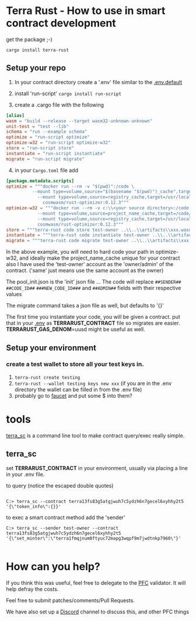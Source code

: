 # Terra Rust - How to use in smart contract development
get the package ;-)

`cargo install terra-rust`

## Setup your repo
1. In your contract directory create a '.env' file similar to the [.env.default](.env.default)
2. install 'run-script' ```cargo install run-script```

3. create a .cargo file with the following
```toml
[alias]
wasm = "build --release --target wasm32-unknown-unknown"
unit-test = "test --lib"
schema = "run --example schema"
optimize = "run-script optimize"
optimize-w32 = "run-script optimize-w32"
store = "run-script store"
instantiate = "run-script instantiate"
migrate = "run-script migrate"
```
4. in your `Cargo.toml` file add
```toml
[package.metadata.scripts]
optimize = """docker run --rm -v "$(pwd)":/code \
          --mount type=volume,source="$(basename "$(pwd)")_cache",target=/code/target \
            --mount type=volume,source=registry_cache,target=/usr/local/cargo/registry \
              cosmwasm/rust-optimizer:0.12.3"""
optimize-w32 = """docker run --rm -v c:\\<your source directory>:/code  \
            --mount type=volume,source=project_name_cache,target=/code/target \
            --mount type=volume,source=registry_cache,target=/usr/local/cargo/registry \
            cosmwasm/rust-optimizer:0.12.3"""
store = """terra-rust code store test-owner ..\\..\\artifacts\\xxx.wasm"""
instantiate = """terra-rust code instantiate test-owner ..\\..\\artifacts\\xxx.wasm .\\pool_init.json --admin same"""
migrate = """terra-rust code migrate test-owner ..\\..\\artifacts\\xxx.wasm """

```
In the above example, you will need to hard code your path in optimize-w32, and ideally make the project_name_cache unique for your contract
also I have used the 'test-owner' account as the 'owner/admin' of the contract. ('same' just means use the same account as the owner)

The pool_init.json is the 'init' json file ... 
The code will replace `##SENDER##` `##CODE_ID##` `###NEW_CODE_ID###` and `##ADMIN##` fields with their respective values

The migrate command takes a json file as well, but defaults to '{}'

The first time you instantiate your code, you will be given a contract. put that in your [.env](.env.default) as **TERRARUST_CONTRACT** file so migrates are easier.
**TERRARUST_GAS_DENOM**=uusd might be useful as well.


## Setup your environment

### create a test wallet to store all your test keys in.
   1. `terra-rust create testing`
   2. `terra-rust --wallet testing keys new xxx` (if you are in the .env directory the wallet can be filled in from the .env file)
   3. probably go to [faucet](https://faucet.terra.money/) and put some $ into them?

# tools
[terra_sc](./examples/terra_sc.rs) is a command line tool to make contract query/exec really simple. 


## terra_sc
set **TERRARUST_CONTRACT** in your environment, usually via placing a line in your .env file.

to query (notice the escaped double quotes)
```

C:> terra_sc --contract terra13fs83g5atgjwuh7c5ydzh6n7gecel6xyhhy2t5 '{\"token_info\":{}}'

```

to exec a smart contract method add the 'sender' 
```
C:> terra_sc --sender test-owner --contract terra13fs83g5atgjwuh7c5ydzh6n7gecel6xyhhy2t5 '{\"set_minter\":\"terra1fmqjnum0ftyuc72mapg3wqpf9m7jwdtnkp7960\"}'
 
```
# How can you help?
If you think this was useful, feel free to delegate to the [PFC](https://station.terra.money/validator/terravaloper12g4nkvsjjnl0t7fvq3hdcw7y8dc9fq69nyeu9q) validator. It will help defray the costs.

Feel free to submit patches/comments/Pull Requests.

We have also set up a [Discord](https://discord.gg/zKVWs4HhJD) channel to discuss this, and other PFC things
